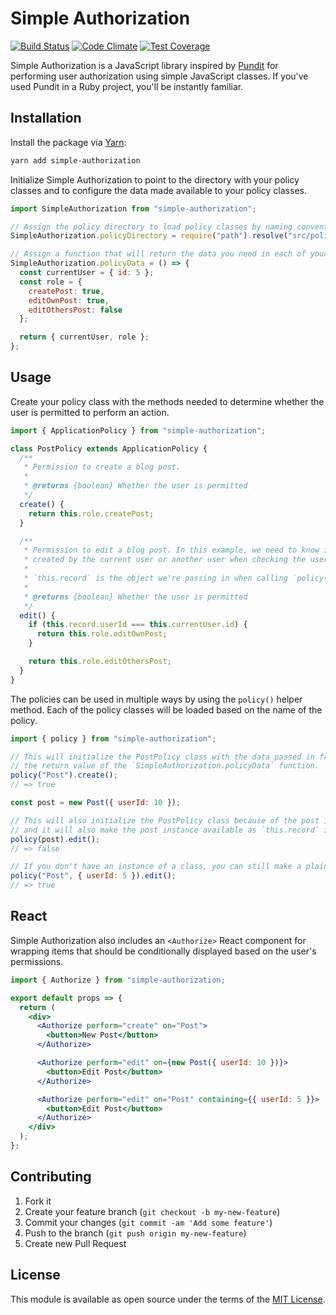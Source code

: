# Simple Authorization

[![Build Status](https://travis-ci.org/simplymadeapps/simple-authorization.svg?branch=master)](https://travis-ci.org/simplymadeapps/simple-authorization)
[![Code Climate](https://codeclimate.com/github/simplymadeapps/simple-authorization/badges/gpa.svg)](https://codeclimate.com/github/simplymadeapps/simple-authorization)
[![Test Coverage](https://codeclimate.com/github/simplymadeapps/simple-authorization/badges/coverage.svg)](https://codeclimate.com/github/simplymadeapps/simple-authorization/coverage)

Simple Authorization is a JavaScript library inspired by [Pundit](https://github.com/varvet/pundit)
for performing user authorization using simple JavaScript classes. If you've used Pundit in
a Ruby project, you'll be instantly familiar.

## Installation

Install the package via [Yarn](https://yarnpkg.com):

```bash
yarn add simple-authorization
```

Initialize Simple Authorization to point to the directory with your policy classes
and to configure the data made available to your policy classes.

```js
import SimpleAuthorization from "simple-authorization";

// Assign the policy directory to load policy classes by naming convention.
SimpleAuthorization.policyDirectory = require("path").resolve("src/policies");

// Assign a function that will return the data you need in each of your policies to make authorization decisions.
SimpleAuthorization.policyData = () => {
  const currentUser = { id: 5 };
  const role = {
    createPost: true,
    editOwnPost: true,
    editOthersPost: false
  };

  return { currentUser, role };
};
```

## Usage

Create your policy class with the methods needed to determine whether the user is permitted to perform an action.

```js
import { ApplicationPolicy } from "simple-authorization";

class PostPolicy extends ApplicationPolicy {
  /**
   * Permission to create a blog post.
   *
   * @returns {boolean} Whether the user is permitted
   */
  create() {
    return this.role.createPost;
  }

  /**
   * Permission to edit a blog post. In this example, we need to know if the post was
   * created by the current user or another user when checking the user's permissions.
   *
   * `this.record` is the object we're passing in when calling `policy()`.
   *
   * @returns {boolean} Whether the user is permitted
   */
  edit() {
    if (this.record.userId === this.currentUser.id) {
      return this.role.editOwnPost;
    }

    return this.role.editOthersPost;
  }
}
```

The policies can be used in multiple ways by using the `policy()` helper method. Each of the policy classes
will be loaded based on the name of the policy.

```js
import { policy } from "simple-authorization";

// This will initialize the PostPolicy class with the data passed in from
// the return value of the `SimpleAuthorization.policyData` function.
policy("Post").create();
// => true

const post = new Post({ userId: 10 });

// This will also initialize the PostPolicy class because of the post instance's constructor name,
// and it will also make the post instance available as `this.record` in the PostPolicy `edit` method.
policy(post).edit();
// => false

// If you don't have an instance of a class, you can still make a plain object available as `this.record`.
policy("Post", { userId: 5 }).edit();
// => true
```

## React

Simple Authorization also includes an `<Authorize>` React component for wrapping items that should
be conditionally displayed based on the user's permissions.

```jsx
import { Authorize } from "simple-authorization;

export default props => {
  return (
    <div>
      <Authorize perform="create" on="Post">
        <button>New Post</button>
      </Authorize>

      <Authorize perform="edit" on={new Post({ userId: 10 })}>
        <button>Edit Post</button>
      </Authorize>

      <Authorize perform="edit" on="Post" containing={{ userId: 5 }}>
        <button>Edit Post</button>
      </Authorize>
    </div>
  );
};
```

## Contributing

1. Fork it
2. Create your feature branch (`git checkout -b my-new-feature`)
3. Commit your changes (`git commit -am 'Add some feature'`)
4. Push to the branch (`git push origin my-new-feature`)
5. Create new Pull Request

## License

This module is available as open source under the terms of the [MIT License](http://opensource.org/licenses/MIT).
